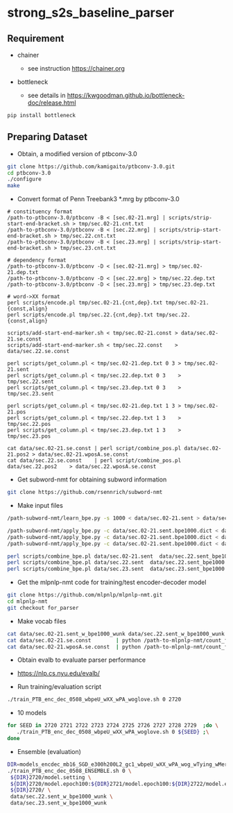 # strong_s2s_baseline_parser


## Requirement
* chainer
  * see instruction https://chainer.org

* bottleneck
  * see details in https://kwgoodman.github.io/bottleneck-doc/release.html
```bash
pip install bottleneck
```


## Preparing Dataset
* Obtain, a modified version of ptbconv-3.0
```bash
git clone https://github.com/kamigaito/ptbconv-3.0.git
cd ptbconv-3.0
./configure
make
```

* Convert format of Penn Treebank3 *.mrg by ptbconv-3.0
```
# constituency format
/path-to-ptbconv-3.0/ptbconv -B < [sec.02-21.mrg] | scripts/strip-start-end-bracket.sh > tmp/sec.02-21.cnt.txt
/path-to-ptbconv-3.0/ptbconv -B < [sec.22.mrg] | scripts/strip-start-end-bracket.sh > tmp/sec.22.cnt.txt
/path-to-ptbconv-3.0/ptbconv -B < [sec.23.mrg] | scripts/strip-start-end-bracket.sh > tmp/sec.23.cnt.txt

# dependency format
/path-to-ptbconv-3.0/ptbconv -D < [sec.02-21.mrg] > tmp/sec.02-21.dep.txt
/path-to-ptbconv-3.0/ptbconv -D < [sec.22.mrg] > tmp/sec.22.dep.txt
/path-to-ptbconv-3.0/ptbconv -D < [sec.23.mrg] > tmp/sec.23.dep.txt

# word->XX format
perl scripts/encode.pl tmp/sec.02-21.{cnt,dep}.txt tmp/sec.02-21.{const,align}
perl scripts/encode.pl tmp/sec.22.{cnt,dep}.txt tmp/sec.22.{const,align}

scripts/add-start-end-marker.sh < tmp/sec.02-21.const > data/sec.02-21.se.const
scripts/add-start-end-marker.sh < tmp/sec.22.const    > data/sec.22.se.const

perl scripts/get_column.pl < tmp/sec.02-21.dep.txt 0 3 > tmp/sec.02-21.sent
perl scripts/get_column.pl < tmp/sec.22.dep.txt 0 3    > tmp/sec.22.sent
perl scripts/get_column.pl < tmp/sec.23.dep.txt 0 3    > tmp/sec.23.sent

perl scripts/get_column.pl < tmp/sec.02-21.dep.txt 1 3 > tmp/sec.02-21.pos
perl scripts/get_column.pl < tmp/sec.22.dep.txt 1 3    > tmp/sec.22.pos
perl scripts/get_column.pl < tmp/sec.23.dep.txt 1 3    > tmp/sec.23.pos

cat data/sec.02-21.se.const | perl script/combine_pos.pl data/sec.02-21.pos2 > data/sec.02-21.wposA.se.const
cat data/sec.22.se.const    | perl script/combine_pos.pl data/sec.22.pos2    > data/sec.22.wposA.se.const

```

* Get subword-nmt for obtaining subword information
```bash
git clone https://github.com/rsennrich/subword-nmt
```

* Make input files
```bash
/path-subword-nmt/learn_bpe.py -s 1000 < data/sec.02-21.sent > data/sec.02-21.sent.bpe1000.dict

/path-subword-nmt/apply_bpe.py -c data/sec.02-21.sent.bpe1000.dict < data/sec.02-21.sent > data/sec.02-21.sent.bpe1000
/path-subword-nmt/apply_bpe.py -c data/sec.02-21.sent.bpe1000.dict < data/sec.22.sent    > data/sec.22.sent.bpe1000
/path-subword-nmt/apply_bpe.py -c data/sec.02-21.sent.bpe1000.dict < data/sec.23.sent    > data/sec.23.sent.bpe1000

perl scripts/combine_bpe.pl data/sec.02-21.sent  data/sec.22.sent_bpe1000 > data/sec.02-21.sent_w_bpe1000_wunk
perl scripts/combine_bpe.pl data/sec.22.sent  data/sec.22.sent_bpe1000 > data/sec.22.sent_w_bpe1000_wunk
perl scripts/combine_bpe.pl data/sec.23.sent  data/sec.23.sent_bpe1000 > data/sec.23.sent_w_bpe1000_wunk
```


* Get the mlpnlp-nmt code for training/test encoder-decoder model
```bash
git clone https://github.com/mlpnlp/mlpnlp-nmt.git
cd mlpnlp-nmt
git checkout for_parser
```

* Make vocab files
```bash
cat data/sec.02-21.sent_w_bpe1000_wunk data/sec.22.sent_w_bpe1000_wunk data/sec.23.sent_w_bpe1000_wunk  | perl -pe 's/\|\|\|/ /g' | python /path-to-mlpnlp-nmt/count_freq.py 0 |grep -v "<unk>" > data/all.sent_w_bpe1000.vocab
cat data/sec.02-21.se.const        | python /path-to-mlpnlp-nmt/count_freq.py 0  > data/sec.02-21.se.const.vocab
cat data/sec.02-21.wposA.se.const  | python /path-to-mlpnlp-nmt/count_freq.py 0  > data/sec.02-21.wposA.se.const.vocab

```

* Obtain evalb to evaluate parser performance
 * https://nlp.cs.nyu.edu/evalb/

* Run training/evaluation script
```bash
./train_PTB_enc_dec_0508_wbpeU_wXX_wPA_woglove.sh 0 2720
```

 * 10 models
```bash
for SEED in 2720 2721 2722 2723 2724 2725 2726 2727 2728 2729  ;do \
   ./train_PTB_enc_dec_0508_wbpeU_wXX_wPA_woglove.sh 0 ${SEED} ;\
done
```

 * Ensemble (evaluation)
```bash
DIR=models_encdec_mb16_SGD_e300h200L2_gc1_wbpeU_wXX_wPA_wog_wTying_wMergeFWBW_rs ; \
./train_PTB_enc_dec_0508_ENSEMBLE.sh 0 \
 ${DIR}2720/model.setting \
 ${DIR}2720/model.epoch100:${DIR}2721/model.epoch100:${DIR}2722/model.epoch100:${DIR}2723/model.epoch100:${DIR}2724/model.epoch100:${DIR}2725/model.epoch100:${DIR}2726/model.epoch100:${DIR}2727/model.epoch100 \
 ${DIR}2720/ \
 data/sec.22.sent_w_bpe1000_wunk \
 data/sec.23.sent_w_bpe1000_wunk
```
